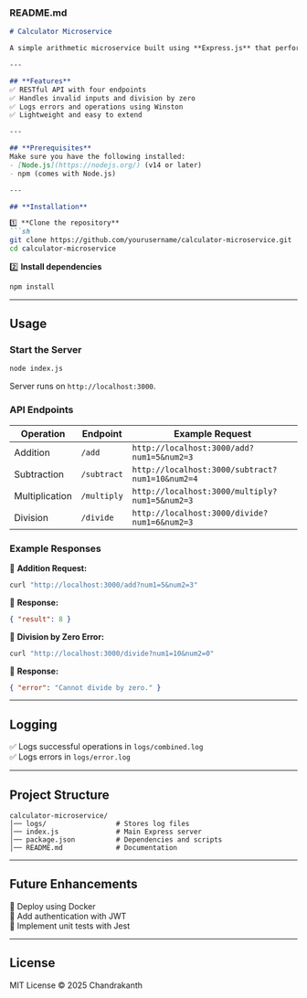### **README.md**  

```md
# Calculator Microservice  

A simple arithmetic microservice built using **Express.js** that performs basic mathematical operations (addition, subtraction, multiplication, and division). It also includes **error handling** and **logging** using Winston.  

---

## **Features**  
✅ RESTful API with four endpoints  
✅ Handles invalid inputs and division by zero  
✅ Logs errors and operations using Winston  
✅ Lightweight and easy to extend  

---

## **Prerequisites**  
Make sure you have the following installed:  
- [Node.js](https://nodejs.org/) (v14 or later)  
- npm (comes with Node.js)  

---

## **Installation**  

1️⃣ **Clone the repository**  
```sh
git clone https://github.com/yourusername/calculator-microservice.git
cd calculator-microservice
```

2️⃣ **Install dependencies**  
```sh
npm install
```

---

## **Usage**  

### **Start the Server**  
```sh
node index.js
```
Server runs on `http://localhost:3000`.

### **API Endpoints**  

| Operation  | Endpoint  | Example Request  |
|------------|------------|----------------|
| Addition | `/add` | `http://localhost:3000/add?num1=5&num2=3` |
| Subtraction | `/subtract` | `http://localhost:3000/subtract?num1=10&num2=4` |
| Multiplication | `/multiply` | `http://localhost:3000/multiply?num1=5&num2=3` |
| Division | `/divide` | `http://localhost:3000/divide?num1=6&num2=3` |

### **Example Responses**  
📌 **Addition Request:**  
```sh
curl "http://localhost:3000/add?num1=5&num2=3"
```
📌 **Response:**  
```json
{ "result": 8 }
```

📌 **Division by Zero Error:**  
```sh
curl "http://localhost:3000/divide?num1=10&num2=0"
```
📌 **Response:**  
```json
{ "error": "Cannot divide by zero." }
```

---

## **Logging**  
✅ Logs successful operations in `logs/combined.log`  
✅ Logs errors in `logs/error.log`  

---

## **Project Structure**  

```
calculator-microservice/
│── logs/                 # Stores log files  
│── index.js              # Main Express server  
│── package.json          # Dependencies and scripts  
│── README.md             # Documentation  
```

---

## **Future Enhancements**  
🔹 Deploy using Docker  
🔹 Add authentication with JWT  
🔹 Implement unit tests with Jest  

---

## **License**  
MIT License © 2025 Chandrakanth  
